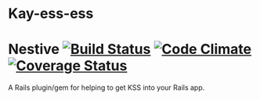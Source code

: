 # Kay-ess-ess

# Nestive [![Build Status](https://travis-ci.org/plasticine/kayessess.png)](https://travis-ci.org/plasticine/kayessess) [![Code Climate](https://codeclimate.com/github/plasticine/kayessess.png)](https://codeclimate.com/github/plasticine/kayessess) [![Coverage Status](https://coveralls.io/repos/plasticine/kayessess/badge.png)](https://coveralls.io/r/plasticine/kayessess)


A Rails plugin/gem for helping to get KSS into your Rails app.
